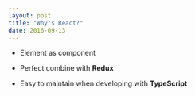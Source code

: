 ```yaml
---
layout: post
title: "Why's React?"
date: 2016-09-13
---
```


-   Element as component

-   Perfect combine with **Redux**

-   Easy to maintain when developing with **TypeScript**

